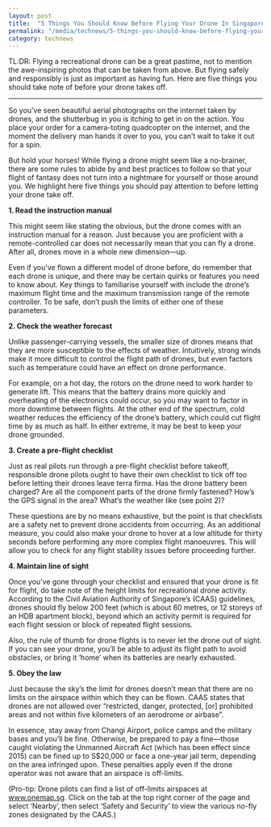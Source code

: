 ```yaml
---
layout: post
title:  "5 Things You Should Know Before Flying Your Drone In Singapore"
permalink: "/media/technews/5-things-you-should-know-before-flying-your-drone-in-singapore"
category: technews
---
```


TL:DR: Flying a recreational drone can be a great pastime, not to mention the awe-inspiring photos that can be taken from above. But flying safely and responsibly is just as important as having fun. Here are five things you should take note of before your drone takes off. 

---

So you’ve seen beautiful aerial photographs on the internet taken by drones, and the shutterbug in you is itching to get in on the action. You place your order for a camera-toting quadcopter on the internet, and the moment the delivery man hands it over to you, you can’t wait to take it out for a spin.

But hold your horses! While flying a drone might seem like a no-brainer, there are some rules to abide by and best practices to follow so that your flight of fantasy does not turn into a nightmare for yourself or those around you. We highlight here five things you should pay attention to before letting your drone take off.


**1. Read the instruction manual**

This might seem like stating the obvious, but the drone comes with an instruction manual for a reason. Just because you are proficient with a remote-controlled car does not necessarily mean that you can fly a drone. After all, drones move in a whole new dimension—up.

Even if you’ve flown a different model of drone before, do remember that each drone is unique, and there may be certain quirks or features you need to know about. Key things to familiarise yourself with include the drone’s maximum flight time and the maximum transmission range of the remote controller. To be safe, don’t push the limits of either one of these parameters.


**2. Check the weather forecast**

Unlike passenger-carrying vessels, the smaller size of drones means that they are more susceptible to the effects of weather. Intuitively, strong winds make it more difficult to control the flight path of drones, but even factors such as temperature could have an effect on drone performance.

For example, on a hot day, the rotors on the drone need to work harder to generate lift. This means that the battery drains more quickly and overheating of the electronics could occur, so you may want to factor in more downtime between flights. At the other end of the spectrum, cold weather reduces the efficiency of the drone’s battery, which could cut flight time by as much as half. In either extreme, it may be best to keep your drone grounded.


**3. Create a pre-flight checklist**

Just as real pilots run through a pre-flight checklist before takeoff, responsible drone pilots ought to have their own checklist to tick off too before letting their drones leave terra firma. Has the drone battery been charged? Are all the component parts of the drone firmly fastened? How’s the GPS signal in the area? What’s the weather like (see point 2)?

These questions are by no means exhaustive, but the point is that checklists are a safety net to prevent drone accidents from occurring. As an additional measure, you could also make your drone to hover at a low altitude for thirty seconds before performing any more complex flight manoeuvres. This will allow you to check for any flight stability issues before proceeding further.

 
**4. Maintain line of sight**

Once you’ve gone through your checklist and ensured that your drone is fit for flight, do take note of the height limits for recreational drone activity. According to the Civil Aviation Authority of Singapore’s (CAAS) guidelines, drones should fly below 200 feet (which is about 60 metres, or 12 storeys of an HDB apartment block), beyond which an activity permit is required for each flight session or block of repeated flight sessions.

Also, the rule of thumb for drone flights is to never let the drone out of sight. If you can see your drone, you’ll be able to adjust its flight path to avoid obstacles, or bring it ‘home’ when its batteries are nearly exhausted.


**5. Obey the law**

Just because the sky’s the limit for drones doesn’t mean that there are no limits on the airspace within which they can be flown. CAAS states that drones are not allowed over “restricted, danger, protected, [or] prohibited areas and not within five kilometers of an aerodrome or airbase”.
 
In essence, stay away from Changi Airport, police camps and the military bases and you’ll be fine. Otherwise, be prepared to pay a fine—those caught violating the Unmanned Aircraft Act (which has been effect since 2015) can be fined up to S$20,000 or face a one-year jail term, depending on the area infringed upon. These penalties apply even if the drone operator was not aware that an airspace is off-limits.

(Pro-tip: Drone pilots can find a list of off-limits airspaces at www.onemap.sg. Click on the tab at the top right corner of the page and select ‘Nearby’, then select ‘Safety and Security’ to view the various no-fly zones designated by the CAAS.)
 
